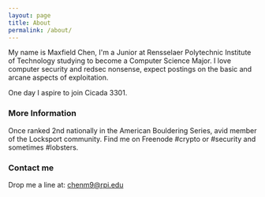 ```yaml
---
layout: page
title: About
permalink: /about/
---
```


My name is Maxfield Chen, I'm a Junior at Rensselaer Polytechnic Institute of Technology studying to become a Computer Science Major. I love computer security and redsec nonsense, expect postings on the basic and arcane aspects of exploitation. 

One day I aspire to join Cicada 3301.

### More Information

Once ranked 2nd nationally in the American Bouldering Series, avid member of the Locksport community. Find me on Freenode #crypto or #security and sometimes #lobsters.

### Contact me

Drop me a line at:
[chenm9@rpi.edu](mailto:chenm9@rpi.edu)
